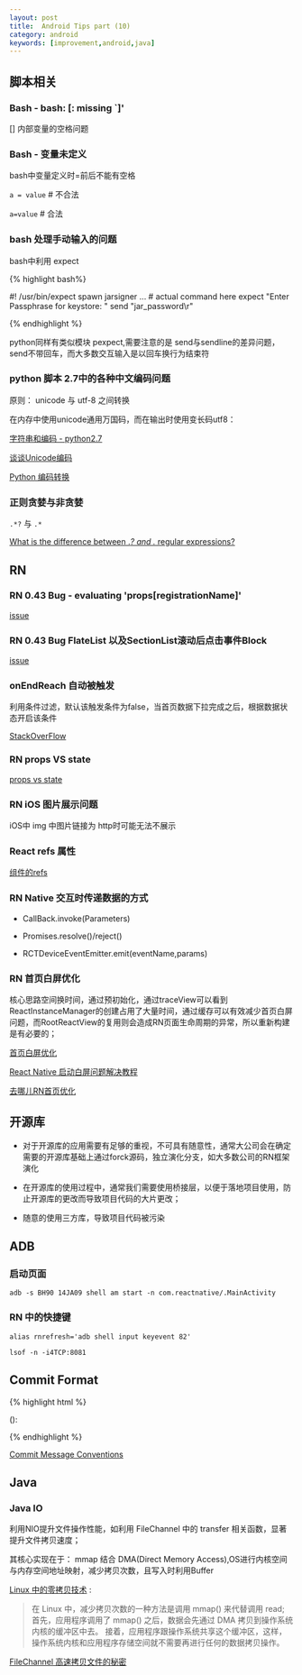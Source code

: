 ```yaml
---
layout: post
title:  Android Tips part (10)
category: android
keywords: [improvement,android,java]
---
```


## 脚本相关

### Bash  - bash: [: missing `]'

[] 内部变量的空格问题

### Bash - 变量未定义   

bash中变量定义时=前后不能有空格

`a = value`  # 不合法

`a=value` # 合法


### bash 处理手动输入的问题

bash中利用 expect

{% highlight bash%}

#! /usr/bin/expect
spawn jarsigner ... # actual command here
expect "Enter Passphrase for keystore: "
send "jar_password\r"

{% endhighlight %}


python同样有类似模块 pexpect,需要注意的是 send与sendline的差异问题，send不带回车，而大多数交互输入是以回车换行为结束符

###  python 脚本 2.7中的各种中文编码问题

原则： unicode 与 utf-8 之间转换

在内存中使用unicode通用万国码，而在输出时使用变长码utf8：


[字符串和编码 - python2.7](http://www.liaoxuefeng.com/wiki/001374738125095c955c1e6d8bb493182103fac9270762a000/001386819196283586a37629844456ca7e5a7faa9b94ee8000)

[谈谈Unicode编码](http://www.pythonclub.org/python-basic/encode-detail)

[Python 编码转换](http://www.jianshu.com/p/53bb448fe85b)

### 正则贪婪与非贪婪

`.*?` 与 `.*`

[What is the difference between .*? and .* regular expressions?](https://stackoverflow.com/questions/3075130/what-is-the-difference-between-and-regular-expressions)

## RN

### RN 0.43 Bug - evaluating 'props[registrationName]'

[issue](https://github.com/facebook/react-native/issues/12905)


### RN 0.43 Bug FlateList 以及SectionList滚动后点击事件Block

[issue](https://github.com/facebook/react-native/issues/12884)


### onEndReach 自动被触发

利用条件过滤，默认该触发条件为false，当首页数据下拉完成之后，根据数据状态开启该条件

[StackOverFlow](https://stackoverflow.com/questions/41178436/react-native-onendreached-always-fire-when-1st-row-is-rendered
)

### RN props VS state

[props vs state](https://github.com/uberVU/react-guide/blob/master/props-vs-state.md)

### RN iOS 图片展示问题

iOS中 img 中图片链接为 http时可能无法不展示

### React refs 属性

[组件的refs](https://react-cn.github.io/react/docs/more-about-refs.html)


### RN Native 交互时传递数据的方式

* CallBack.invoke(Parameters)

* Promises.resolve()/reject()

* RCTDeviceEventEmitter.emit(eventName,params)

### RN 首页白屏优化

核心思路空间换时间，通过预初始化，通过traceView可以看到 ReactInstanceManager的创建占用了大量时间，通过缓存可以有效减少首页白屏问题，而RootReactView的复用则会造成RN页面生命周期的异常，所以重新构建是有必要的；


[首页白屏优化](https://github.com/cnsnake11/blog/blob/master/ReactNative%E5%BC%80%E5%8F%91%E6%8C%87%E5%AF%BC/ReactNative%E5%AE%89%E5%8D%93%E9%A6%96%E5%B1%8F%E7%99%BD%E5%B1%8F%E4%BC%98%E5%8C%96.md)

[React Native 启动白屏问题解决教程](https://github.com/crazycodeboy/RNStudyNotes/blob/master/React%20Native%20%E9%97%AE%E9%A2%98%E5%8F%8A%E8%A7%A3%E5%86%B3%E6%96%B9%E6%A1%88%E5%90%88%E9%9B%86/React%20Native%20%E5%90%AF%E5%8A%A8%E7%99%BD%E5%B1%8F%E9%97%AE%E9%A2%98%E8%A7%A3%E5%86%B3%E6%95%99%E7%A8%8B/React%20Native%20%E5%90%AF%E5%8A%A8%E7%99%BD%E5%B1%8F%E9%97%AE%E9%A2%98%E8%A7%A3%E5%86%B3%E6%95%99%E7%A8%8B.md)

[去哪儿RN首页优化](http://ymfe.tech/blog/2017-01-17-QRN%E9%A6%96%E5%B1%8F%E5%8A%A0%E8%BD%BD%E9%80%9F%E5%BA%A6%E4%BC%98%E5%8C%96/)

## 开源库

* 对于开源库的应用需要有足够的重视，不可具有随意性，通常大公司会在确定需要的开源库基础上通过forck源码，独立演化分支，如大多数公司的RN框架演化

* 在开源库的使用过程中，通常我们需要使用桥接层，以便于落地项目使用，防止开源库的更改而导致项目代码的大片更改；

* 随意的使用三方库，导致项目代码被污染

## ADB

### 启动页面

`adb -s BH90 14JA09 shell am start -n com.reactnative/.MainActivity`

### RN 中的快捷键

`alias rnrefresh='adb shell input keyevent 82'`

`lsof -n -i4TCP:8081`


## Commit Format

{% highlight html %}

<type>(<scope>): <subject>
<BLANK LINE>
<body>
<BLANK LINE>
<footer>

{% endhighlight %}

[Commit Message Conventions](https://gist.github.com/stephenparish/9941e89d80e2bc58a153)

## Java

### Java IO

利用NIO提升文件操作性能，如利用 FileChannel 中的 transfer  相关函数，显著提升文件拷贝速度；

其核心实现在于： mmap 结合 DMA(Direct Memory Access),OS进行内核空间与内存空间地址映射，减少拷贝次数，且写入时利用Buffer

[Linux 中的零拷贝技术](https://www.ibm.com/developerworks/cn/linux/l-cn-zerocopy2/) :  

> 在 Linux 中，减少拷贝次数的一种方法是调用 mmap() 来代替调用 read;
首先，应用程序调用了 mmap() 之后，数据会先通过 DMA 拷贝到操作系统内核的缓冲区中去。
接着，应用程序跟操作系统共享这个缓冲区，这样，操作系统内核和应用程序存储空间就不需要再进行任何的数据拷贝操作。

[FileChannel 高速拷贝文件的秘密](https://blog.rinc.xyz/posts/160922_nio/)
